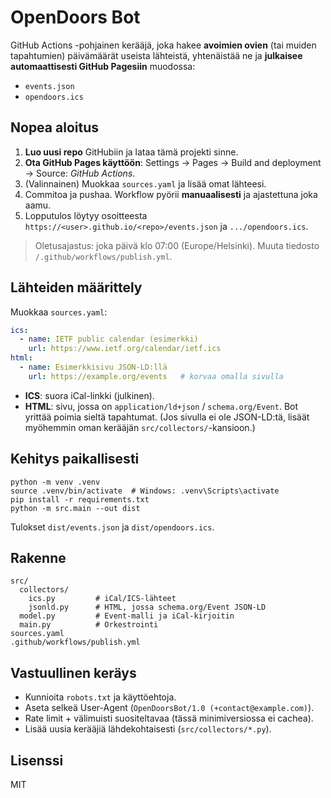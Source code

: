 
# OpenDoors Bot

GitHub Actions -pohjainen kerääjä, joka hakee **avoimien ovien** (tai muiden tapahtumien) päivämäärät useista lähteistä, 
yhtenäistää ne ja **julkaisee automaattisesti GitHub Pagesiin** muodossa:

- `events.json`
- `opendoors.ics`

## Nopea aloitus

1. **Luo uusi repo** GitHubiin ja lataa tämä projekti sinne.
2. **Ota GitHub Pages käyttöön**: Settings → Pages → Build and deployment → Source: *GitHub Actions*.
3. (Valinnainen) Muokkaa `sources.yaml` ja lisää omat lähteesi.
4. Commitoa ja pushaa. Workflow pyörii **manuaalisesti** ja ajastettuna joka aamu.
5. Lopputulos löytyy osoitteesta `https://<user>.github.io/<repo>/events.json` ja `.../opendoors.ics`.

> Oletusajastus: joka päivä klo 07:00 (Europe/Helsinki). Muuta tiedosto `/.github/workflows/publish.yml`.

## Lähteiden määrittely

Muokkaa `sources.yaml`:
```yaml
ics:
  - name: IETF public calendar (esimerkki)
    url: https://www.ietf.org/calendar/ietf.ics
html:
  - name: Esimerkkisivu JSON-LD:llä
    url: https://example.org/events   # korvaa omalla sivulla
```

- **ICS**: suora iCal-linkki (julkinen).
- **HTML**: sivu, jossa on `application/ld+json` / `schema.org/Event`. Bot yrittää poimia sieltä tapahtumat.
  (Jos sivulla ei ole JSON-LD:tä, lisäät myöhemmin oman kerääjän `src/collectors/`-kansioon.)

## Kehitys paikallisesti

```
python -m venv .venv
source .venv/bin/activate  # Windows: .venv\Scripts\activate
pip install -r requirements.txt
python -m src.main --out dist
```

Tulokset `dist/events.json` ja `dist/opendoors.ics`.

## Rakenne

```
src/
  collectors/
    ics.py         # iCal/ICS-lähteet
    jsonld.py      # HTML, jossa schema.org/Event JSON-LD
  model.py         # Event-malli ja iCal-kirjoitin
  main.py          # Orkestrointi
sources.yaml
.github/workflows/publish.yml
```

## Vastuullinen keräys

- Kunnioita `robots.txt` ja käyttöehtoja.
- Aseta selkeä User-Agent (`OpenDoorsBot/1.0 (+contact@example.com)`).
- Rate limit + välimuisti suositeltavaa (tässä minimiversiossa ei cachea).
- Lisää uusia kerääjiä lähdekohtaisesti (`src/collectors/*.py`).

## Lisenssi

MIT
